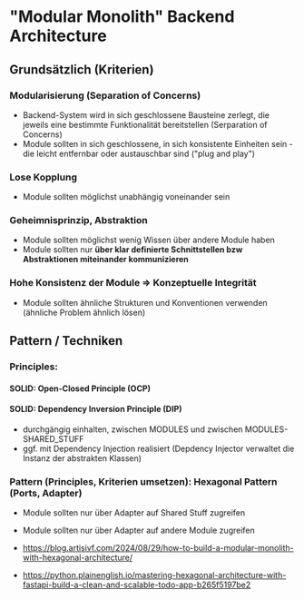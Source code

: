 # "Modular Monolith" Backend Architecture
## Grundsätzlich (Kriterien)

### Modularisierung (Separation of Concerns)
* Backend-System wird in sich geschlossene Bausteine zerlegt, die jeweils eine bestimmte Funktionalität bereitstellen (Serparation of Concerns)
* Module sollten in sich geschlossene, in sich konsistente Einheiten sein - die leicht entfernbar oder austauschbar sind ("plug and play")

### Lose Kopplung
* Module sollten möglichst unabhängig voneinander sein

### Geheimnisprinzip, Abstraktion
* Module sollten möglichst wenig Wissen über andere Module haben
* Module sollten nur **über klar definierte Schnittstellen bzw Abstraktionen miteinander kommunizieren**

### Hohe Konsistenz der Module => Konzeptuelle Integrität
* Module sollten ähnliche Strukturen und Konventionen verwenden (ähnliche Problem ähnlich lösen)

## Pattern / Techniken

### Principles:
#### SOLID: Open-Closed Principle (OCP)
#### SOLID: Dependency Inversion Principle (DIP)
* durchgängig einhalten, zwischen MODULES und zwischen MODULES-SHARED_STUFF
* ggf. mit Dependency Injection realisiert (Depdency Injector verwaltet die Instanz der abstrakten Klassen)

### Pattern (Principles, Kriterien umsetzen): Hexagonal Pattern (Ports, Adapter)
* Module sollten nur über Adapter auf Shared Stuff zugreifen
* Module sollten nur über Adapter auf andere Module zugreifen

* https://blog.artisivf.com/2024/08/29/how-to-build-a-modular-monolith-with-hexagonal-architecture/
* https://python.plainenglish.io/mastering-hexagonal-architecture-with-fastapi-build-a-clean-and-scalable-todo-app-b265f5197be2
